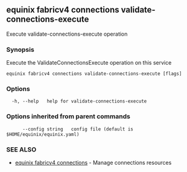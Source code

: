 ## equinix fabricv4 connections validate-connections-execute

Execute validate-connections-execute operation

### Synopsis

Execute the ValidateConnectionsExecute operation on this service

```
equinix fabricv4 connections validate-connections-execute [flags]
```

### Options

```
  -h, --help   help for validate-connections-execute
```

### Options inherited from parent commands

```
      --config string   config file (default is $HOME/equinix/equinix.yaml)
```

### SEE ALSO

* [equinix fabricv4 connections](equinix_fabricv4_connections.md)	 - Manage connections resources

